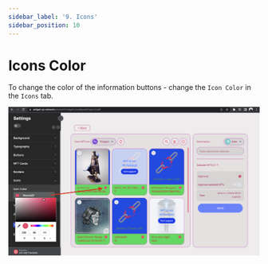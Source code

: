 ```yaml
---
sidebar_label: '9. Icons'
sidebar_position: 10
---
```


# Icons Color

To change the color of the information buttons - change the `Icon Color` in the `Icons` tab.

![Icons](../static/img/../../../static/img/widget/12.png)